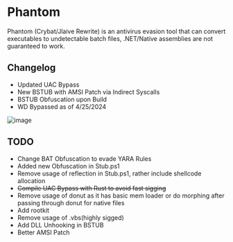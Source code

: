 # Phantom

Phantom (Crybat/Jlaive Rewrite) is an antivirus evasion tool that can convert executables to undetectable batch files, .NET/Native assemblies are not guaranteed to work.

## Changelog
- Updated UAC Bypass
- New BSTUB with AMSI Patch via Indirect Syscalls
- BSTUB Obfuscation upon Build
- WD Bypassed as of 4/25/2024

![image](https://raw.githubusercontent.com/sexyiam/Phantom/main/Images/Screenshot.png)

## TODO 
- Change BAT Obfuscation to evade YARA Rules
- Added new Obfuscation in Stub.ps1
- Remove usage of reflection in Stub.ps1, rather include shellcode allocation
- ~~Compile UAC Bypass with Rust to avoid fast sigging~~
- Remove usage of donut as it has basic mem loader or do morphing after passing through donut for native files
- Add rootkit
- Remove usage of .vbs(highly sigged)
- Add DLL Unhooking in BSTUB
- Better AMSI Patch
